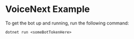 # VoiceNext Example

To get the bot up and running, run the following command:

```
dotnet run <someBotTokenHere>
```